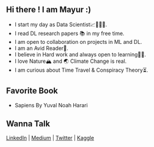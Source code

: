 ## Hi there ! I am Mayur :)

   * I start my day as Data Scientist📈👨🏼‍💼.
   * I read DL research papers 📚 in my free time.
   * I am open to collaboration on projects in ML and DL.
   * I am an Avid Reader📖.
   * I believe in Hard work and always open to learning✍🏻.
   * I love Nature🏔 and 🌏 Climate Change is real.
   * I am curious about Time Travel & Conspiracy Theory⏳.
   
## Favorite Book
   * Sapiens By Yuval Noah Harari
    
## Wanna Talk 

 [LinkedIn](http://linkedin.com/in/mayur-jain-ds/) | [Medium](https://medium.com/@mayur87545) | [Twitter](https://twitter.com/mayur__22/) | [Kaggle](https://www.kaggle.com/mayurjain)

